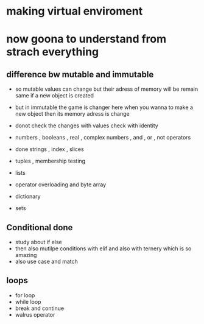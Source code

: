 # making virtual enviroment
# now goona to understand from strach everything

## difference bw mutable and immutable

- so mutable values can change but their adress of memory will be remain same if a new object is created
- but in immutable the game is changer here when you wanna to make a new object then its memory adress is change 
- donot check the changes with values check with identity


- numbers  , booleans  ,  real   , complex numbers  , and  , or  , not operators
- done strings , index , slices
- tuples , membership testing 
- lists 
- operator overloading and byte array 
- dictionary 
- sets

## Conditional done
- study about if else
- then also mutilpe conditions with elif and also with ternery which is so amazing
- also use case and match

## loops
- for loop
- while loop
- break and continue
- walrus operator